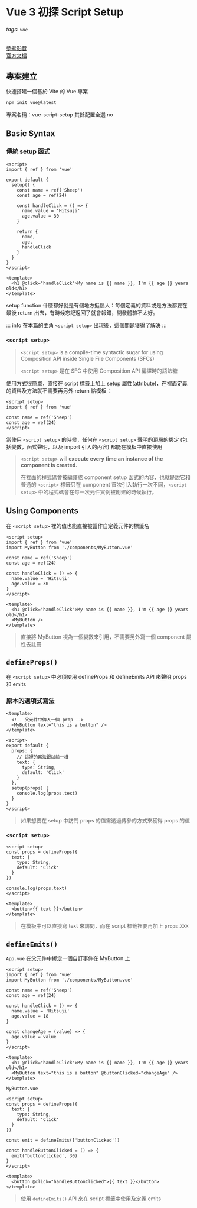 # Vue 3 初探 Script Setup 

###### tags: `vue`

[參考影音](https://youtu.be/9whgkjxoCME) <br>
[官方文檔](https://staging-cn.vuejs.org/api/sfc-script-setup.html)


## 專案建立

快速搭建一個基於 Vite 的 Vue 專案
```sh
npm init vue@latest
``` 

專案名稱：vue-script-setup
其餘配置全選 no

## Basic Syntax

### 傳統 setup 函式
```vue
<script>
import { ref } from 'vue'

export default {
  setup() {
    const name = ref('Sheep')
    const age = ref(24)
    
    const handleClick = () => {
      name.value = 'Hitsuji'
      age.value = 30
    }

    return {
      name,
      age,
      handleClick
    }
  }
}
</script>

<template>
  <h1 @click="handleClick">My name is {{ name }}, I'm {{ age }} years old</h1>
</template>
```
setup function 什麼都好就是有個地方挺惱人：每個定義的資料或是方法都要在最後 return 出去，有時候忘記返回了就會報錯，開發體驗不太好。


::: info 在本篇的主角 `<script setup>` 出現後，這個問題獲得了解決
:::

### `<script setup>`
  
> `<script setup>` is a compile-time syntactic sugar for using Composition API inside Single File Components (SFCs)
> 
> `<script setup>` 是在 SFC 中使用 Composition API 編譯時的語法糖

使用方式很簡單，直接在 script 標籤上加上 setup 屬性(attribute)，在裡面定義的資料及方法就不需要再另外 return 給模板：

```vue
<script setup>
import { ref } from 'vue'

const name = ref('Sheep')
const age = ref(24)
</script>
```
當使用 `<script setup>` 的時候，任何在 `<script setup>` 聲明的頂層的綁定 (包括變數，函式聲明，以及 import 引入的內容) 都能在模板中直接使用

> `<script setup>` will **execute every time an instance of the component is created.**
> 
> 在裡面的程式碼會被編譯成 component setup 函式的內容，也就是說它和普通的 `<script>` 標籤只在 component 首次引入執行一次不同，`<script setup>` 中的程式碼會在每一次元件實例被創建的時候執行。


## Using Components

在 `<script setup>` 裡的值也能直接被當作自定義元件的標籤名

```vue
<script setup>
import { ref } from 'vue'
import MyButton from './components/MyButton.vue'

const name = ref('Sheep')
const age = ref(24)

const handleClick = () => {
  name.value = 'Hitsuji'
  age.value = 30
}
</script>

<template>
  <h1 @click="handleClick">My name is {{ name }}, I'm {{ age }} years old</h1>
  <MyButton />
</template>
```
> 直接將 MyButton 視為一個變數來引用，不需要另外寫一個 component 屬性去註冊

## `defineProps()`

在 `<script setup>` 中必須使用 defineProps 和 defineEmits API 來聲明 props 和 emits

### 原本的選項式寫法

```vue
<template>
  <!-- 父元件中傳入一個 prop -->
  <MyButton text="this is a button" />
</template>
```

```vue
<script>
export default {
  props: {
    // 這裡的寫法跟以前一樣
    text: {
      type: String,
      default: 'Click'
    }
  },
  setup(props) {
    console.log(props.text)
  }
}
</script>
```
> 如果想要在 setup 中訪問 props 的值需透過傳參的方式來獲得 props 的值

### `<script setup>`

```vue
<script setup>
const props = defineProps({
  text: {
    type: String,
    default: 'Click'
  }
})

console.log(props.text)
</script>

<template>
  <button>{{ text }}</button>
</template>
```
> 在模板中可以直接寫 text 來訪問，而在 script 標籤裡要再加上 `props.XXX`


## `defineEmits()`

`App.vue` 在父元件中綁定一個自訂事件在 MyButton 上
```vue
<script setup>
import { ref } from 'vue'
import MyButton from './components/MyButton.vue'

const name = ref('Sheep')
const age = ref(24)

const handleClick = () => {
  name.value = 'Hitsuji'
  age.value = 18
}

const changeAge = (value) => {
  age.value = value
}
</script>

<template>
  <h1 @click="handleClick">My name is {{ name }}, I'm {{ age }} years old</h1>
  <MyButton text="this is a button" @buttonClicked="changeAge" />
</template>
```

`MyButton.vue`
```vue
<script setup>
const props = defineProps({
  text: {
    type: String,
    default: 'Click'
  }
})

const emit = defineEmits(['buttonClicked'])

const handleButtonClicked = () => {
  emit('buttonClicked', 30)
}
</script>

<template>
  <button @click="handleButtonClicked">{{ text }}</button>
</template>
```
> 使用 `defineEmits()` API 來在 script 標籤中使用及定義 emits

